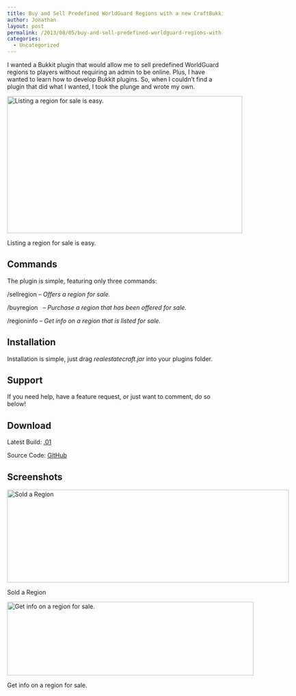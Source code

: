 ```yaml
---
title: Buy and Sell Predefined WorldGuard Regions with a new CraftBukkit Plugin
author: Jonathan
layout: post
permalink: /2013/08/05/buy-and-sell-predefined-worldguard-regions-with-a-new-craftbukkit-plugin/
categories:
  - Uncategorized
---
```

I wanted a Bukkit plugin that would allow me to sell predefined WorldGuard regions to players without requiring an admin to be online. Plus, I have wanted to learn how to develop Bukkit plugins. So, when I couldn&#8217;t find a plugin that did what I wanted, I took the plunge and wrote my own.

<div id="attachment_260" class="wp-caption aligncenter" style="width: 560px">
  <a href="http://jonathanporta.com/wp-content/uploads/2013/08/listed-region.png"><img class="size-full wp-image-260" title="Listing a region for sale is easy." src="http://jonathanporta.com/wp-content/uploads/2013/08/listed-region-e1375753665735.png" alt="Listing a region for sale is easy." width="550" height="320" /></a><p class="wp-caption-text">
    Listing a region for sale is easy.
  </p>
</div>

## Commands

The plugin is simple, featuring only three commands:

/sellregion <region id> <price> &#8211; *Offers a region for sale.*

/buyregion  <region id> &#8211; *Purchase a region that has been offered for sale.*

/regioninfo <region id> &#8211; *Get info on a region that is listed for sale.*

## Installation

Installation is simple, just drag *realestatecraft.jar* into your plugins folder.

## Support

If you need help, have a feature request, or just want to comment, do so below!

## Download

Latest Build: <a href="http://dev.jonathanporta.com/realestatecraft/realestatecraft.jar" target="_blank">.01</a>

Source Code: <a href="https://github.com/JonathanPorta/realestatecraft" target="_blank">GitHub</a>

## Screenshots

<div id="attachment_258" class="wp-caption aligncenter" style="width: 669px">
  <a href="http://jonathanporta.com/wp-content/uploads/2013/08/sold-region.png"><img class="size-full wp-image-258" title="Sold a Region" src="http://jonathanporta.com/wp-content/uploads/2013/08/sold-region-e1375753455622.png" alt="Sold a Region" width="659" height="217" /></a><p class="wp-caption-text">
    Sold a Region
  </p>
</div>

<div id="attachment_259" class="wp-caption aligncenter" style="width: 586px">
  <a href="http://jonathanporta.com/wp-content/uploads/2013/08/regioninfo.png"><img class="size-full wp-image-259" title="Get info on a region for sale." src="http://jonathanporta.com/wp-content/uploads/2013/08/regioninfo-e1375753523559.png" alt="Get info on a region for sale." width="576" height="172" /></a><p class="wp-caption-text">
    Get info on a region for sale.
  </p>
</div>